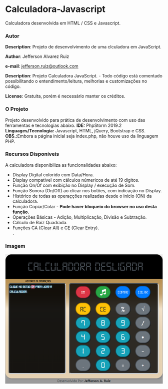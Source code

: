 # Calculadora-Javascript
Calculadora desenvolvida em HTML / CSS e Javascript.

### Autor
**Description**: Projeto de desenvolvimento de uma clculadora em JavaScript.

**Author**: Jefferson Alvarez Ruiz

**e-mail**: jefferson.ruiz@outlook.com

**Description**: Projeto Calculadora JavaScript. - Todo código está comentado possibilitando o entendimento/leitura, melhorias e customizações no código.

**License**: Gratuita, porém é necessário manter os créditos.

### O Projeto 
Projeto desenvolvido para prática de desenvolvimento com uso das ferramentas e tecnologias abaixo.
<strong>IDE:</strong> PhpStorm 2019.2 
<strong>Linguages/Tecnologia:</strong> Javascript, HTML, jQuery, Bootstrap e CSS.
<strong>OBS.:</strong>Embora a página inicial seja index.php, não houve uso da linguagem PHP.

### Recursos Disponíveis
A calculadora disponibiliza as funcionalidades abaixo:
  <ul>
  <li>Display Digital colorido com Data/Hora.</li>
  <li>Display compativel com cálculos númericos de até 19 digitos.</li>
  <li>Função On/Of com exibição no Display / execução de Som.</li>
  <li>Função Sonora (On/Off) ao clicar nos botões, com indicação no Display.</li>
  <li>Histórico de todas as operaçções realizadas desde o início (ON) da calculadora.</li>
  <li>Função Copiar/Colar - <strong>Pode haver bloqueio do browser no uso desta função.</strong></li>
  <li>Operações Básicas - Adição, Multiplicação, Divisão e Subtração.</li>
  <li>Cálculo de Raiz Quadrada.</li>
  <li>Funções CA (Clear All) e CE (Clear Entry).</Li>.
  </ul>
  
  ### Imagem
  <img src="https://github.com/JeffersonARuiz/Calculadora-Javascript/blob/master/images/Calculadora.PNG" alt="Calculadora Javascript"/>
